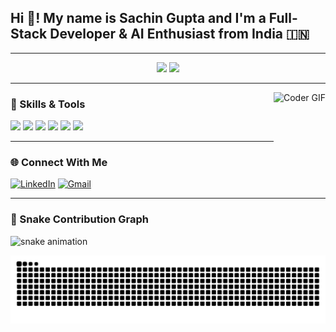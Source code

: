 <h2 align="left">Hi 👋! My name is Sachin Gupta and I'm a Full-Stack Developer & AI Enthusiast from India 🇮🇳</h2>

---

<div align="center">
  <img src="https://github-readme-stats.vercel.app/api?username=SachinGupta93&show_icons=true&include_all_commits=true&count_private=true&theme=dracula&hide_border=false" height="150" />
  <img src="https://github-readme-stats.vercel.app/api/top-langs/?username=SachinGupta93&layout=compact&theme=dracula&hide_border=false" height="150" />
</div>

---

<img align="right" height="150" src="https://i.imgflip.com/65efzo.gif" alt="Coder GIF" />

### 🧠 Skills & Tools

<div align="left">
  <img src="https://cdn.jsdelivr.net/gh/devicons/devicon/icons/javascript/javascript-original.svg" height="30" />
  <img src="https://cdn.jsdelivr.net/gh/devicons/devicon/icons/typescript/typescript-original.svg" height="30" />
  <img src="https://cdn.jsdelivr.net/gh/devicons/devicon/icons/react/react-original.svg" height="30" />
  <img src="https://cdn.jsdelivr.net/gh/devicons/devicon/icons/nodejs/nodejs-original.svg" height="30" />
  <img src="https://cdn.jsdelivr.net/gh/devicons/devicon/icons/python/python-original.svg" height="30" />
  <img src="https://cdn.jsdelivr.net/gh/devicons/devicon/icons/csharp/csharp-original.svg" height="30" />
</div>

---

### 🌐 Connect With Me

[![LinkedIn](https://img.shields.io/badge/LinkedIn-blue?style=for-the-badge&logo=linkedin)](https://www.linkedin.com/in/sachingupta9381/)
[![Gmail](https://img.shields.io/badge/Gmail-D14836?style=for-the-badge&logo=gmail&logoColor=white)](mailto:sachingupta9381@gmail.com)

---

### 🐍 Snake Contribution Graph

<picture>
  <source media="(prefers-color-scheme: dark)" srcset="https://sachingupta93.github.io/SachinGupta93/github-contribution-grid-snake-dark.svg" />
  <source media="(prefers-color-scheme: light)" srcset="https://sachingupta93.github.io/SachinGupta93/github-contribution-grid-snake.svg" />
  <img alt="snake animation" src="https://sachingupta93.github.io/SachinGupta93/github-contribution-grid-snake.svg" />
</picture>

![Snake animation dark](https://github.com/SachinGupta93/SachinGupta93/blob/output/github-contribution-grid-snake-dark.svg)


